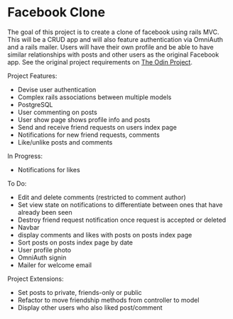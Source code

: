 # Facebook Clone

The goal of this project is to create a clone of facebook using rails MVC. This will be a CRUD app and will also feature authentication via OmniAuth and a rails mailer. Users will have their own profile and be able to have similar relationships with posts and other users as the original Facebook app. See the original project requirements on <a href="https://www.theodinproject.com/lessons/ruby-on-rails-rails-final-project">The Odin Project</a>.

Project Features:
* Devise user authentication
* Complex rails associations between multiple models
* PostgreSQL
* User commenting on posts
* User show page shows profile info and posts
* Send and receive friend requests on users index page
* Notifications for new friend requests, comments
* Like/unlike posts and comments

In Progress:
* Notifications for likes

To Do:
* Edit and delete comments (restricted to comment author)
* Set view state on notifications to differentiate between ones that have already been seen
* Destroy friend request notification once request is accepted or deleted
* Navbar
* display comments and likes with posts on posts index page
* Sort posts on posts index page by date
* User profile photo
* OmniAuth signin
* Mailer for welcome email

Project Extensions:
* Set posts to private, friends-only or public
* Refactor to move friendship methods from controller to model
* Display other users who also liked post/comment
